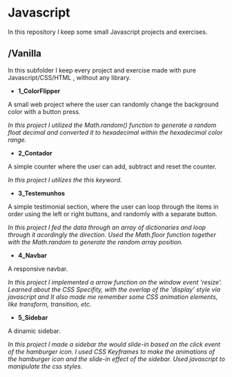 # Javascript

In this repository I keep some small Javascript projects and exercises.
## /Vanilla
In this subfolder I keep every project and exercise made with pure Javascript/CSS/HTML , without any library.

 - **1_ColorFlipper**
 
A small web project where the user can randomly change the background color with a button press.

*In this project I utilized the Math.random() function to generate a random float decimal and converted it to hexadecimal within the hexadecimal color range.*

 - **2_Contador**
 
A simple counter where the user can add, subtract and reset the counter.

*In this project I utilizes the this keyword.*

 - **3_Testemunhos**
 
A simple testimonial section, where the user can loop through the items in order using the left or right buttons, and randomly with a separate button.

*In this project I fed the data through an array of dictionaries and loop through it acordingly the direction. Used the Math.floor function together with the Math.random to generate the random array position.*

 - **4_Navbar**
 
A responsive navbar.

*In this project I implemented a arrow function on the window event 'resize'. Learned about the CSS Specifity, with the overlap of the 'display' style via javascript and It also made me remember some CSS animation elements, like transform, transition, etc.*

 - **5_Sidebar**
 
A dinamic sidebar.

*In this project I made a sidebar the would slide-in based on the click event of the hamburger icon. I used CSS Keyframes to make the animations of the hamburger icon and the slide-in effect of the sidebar. Used javascript to manipulate the css styles.*
